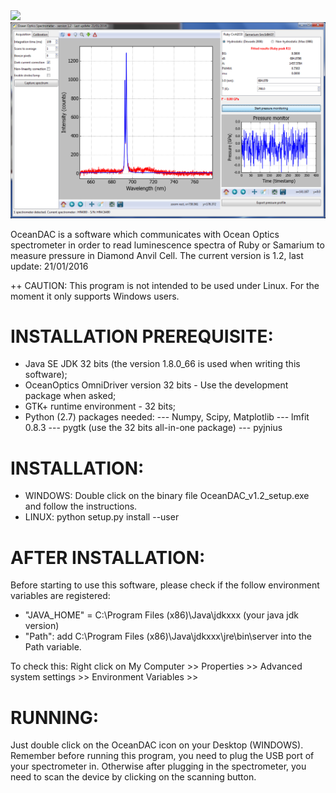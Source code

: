 <img src="https://github.com/Traecp/OceanDAC/blob/master/OceanDAC.ico">
<img src="https://github.com/Traecp/OceanDAC/blob/master/OceanDAC_v1.2_monitoring.png">

OceanDAC is a software which communicates with Ocean Optics spectrometer in order to read luminescence spectra of Ruby or Samarium to measure pressure in Diamond Anvil Cell.
The current version is 1.2, last update: 21/01/2016

++ CAUTION: This program is not intended to be used under Linux. For the moment it only supports Windows users.

INSTALLATION PREREQUISITE:
==========================
+ Java SE JDK 32 bits (the version 1.8.0_66 is used when writing this software);
+ OceanOptics OmniDriver version 32 bits - Use the development package when asked;
+ GTK+ runtime environment - 32 bits;
+ Python (2.7) packages needed:
--- Numpy, Scipy, Matplotlib
--- lmfit 0.8.3
--- pygtk (use the 32 bits all-in-one package)
--- pyjnius

INSTALLATION:
==========================
+ WINDOWS: Double click on the binary file OceanDAC_v1.2_setup.exe and follow the instructions.
+ LINUX: python setup.py install --user


AFTER INSTALLATION:
==========================
Before starting to use this software, please check if the follow environment variables are registered:

+ "JAVA_HOME" = C:\Program Files (x86)\Java\jdkxxx (your java jdk version)
+ "Path": add C:\Program Files (x86)\Java\jdkxxx\jre\bin\server into the Path variable.

To check this: Right click on My Computer >> Properties >> Advanced system settings >> Environment Variables >>

RUNNING:
==========================
Just double click on the OceanDAC icon on your Desktop (WINDOWS). Remember before running this program, you need to plug the USB port of your spectrometer in. Otherwise after plugging in the spectrometer, you need to scan the device by clicking on the scanning button.